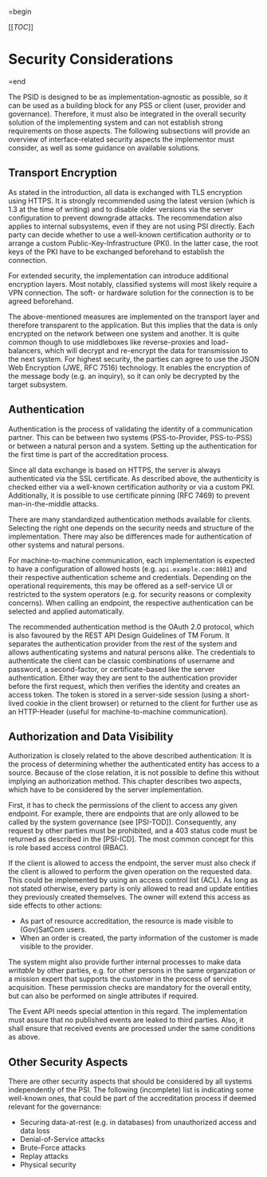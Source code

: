 =begin

[[_TOC_]]

# Security Considerations

=end

The PSID is designed to be as implementation-agnostic as possible, so it can be used as a building block for any PSS or client (user, provider and governance).
Therefore, it must also be integrated in the overall security solution of the implementing system and can not establish strong requirements on those aspects.
The following subsections will provide an overview of interface-related security aspects the implementor must consider, as well as some guidance on available solutions.

## Transport Encryption

As stated in the introduction, all data is exchanged with TLS encryption using HTTPS.
It is strongly recommended using the latest version (which is 1.3 at the time of writing) and to disable older versions via the server configuration to prevent downgrade attacks.
The recommendation also applies to internal subsystems, even if they are not using PSI directly.
Each party can decide whether to use a well-known certification authority or to arrange a custom Public-Key-Infrastructure (PKI).
In the latter case, the root keys of the PKI have to be exchanged beforehand to establish the connection.

For extended security, the implementation can introduce additional encryption layers.
Most notably, classified systems will most likely require a VPN connection.
The soft- or hardware solution for the connection is to be agreed beforehand.

The above-mentioned measures are implemented on the transport layer and therefore transparent to the application.
But this implies that the data is only encrypted on the network between one system and another.
It is quite common though to use middleboxes like reverse-proxies and load-balancers, which will decrypt and re-encrypt the data for transmission to the next system.
For highest security, the parties can agree to use the JSON Web Encryption (JWE, RFC 7516) technology.
It enables the encryption of the message body (e.g. an inquiry), so it can only be decrypted by the target subsystem.

## Authentication

Authentication is the process of validating the identity of a communication partner.
This can be between two systems (PSS-to-Provider, PSS-to-PSS) or between a natural person and a system.
Setting up the authentication for the first time is part of the accreditation process.

Since all data exchange is based on HTTPS, the server is always authenticated via the SSL certificate.
As described above, the authenticity is checked either via a well-known certification authority or via a custom PKI.
Additionally, it is possible to use certificate pinning (RFC 7469) to prevent man-in-the-middle attacks.

There are many standardized authentication methods available for clients.
Selecting the right one depends on the security needs and structure of the implementation.
There may also be differences made for authentication of other systems and natural persons.

For machine-to-machine communication, each implementation is expected to have a configuration of allowed hosts (e.g. `api.example.com:8081`) and their respective authentication scheme and credentials.
Depending on the operational requirements, this may be offered as a self-service UI or restricted to the system operators (e.g. for security reasons or complexity concerns).
When calling an endpoint, the respective authentication can be selected and applied automatically.

The recommended authentication method is the OAuth 2.0 protocol, which is also favoured by the REST API Design Guidelines of TM Forum.
It separates the authentication provider from the rest of the system and allows authenticating systems and natural persons alike.
The credentials to authenticate the client can be classic combinations of username and password, a second-factor, or certificate-based like the server authentication.
Either way they are sent to the authentication provider before the first request, which then verifies the identity and creates an access token.
The token is stored in a server-side session (using a short-lived cookie in the client browser) or returned to the client for further use as an HTTP-Header (useful for machine-to-machine communication).

## Authorization and Data Visibility

Authorization is closely related to the above described authentication:
It is the process of determining whether the authenticated entity has access to a source.
Because of the close relation, it is not possible to define this without implying an authorization method.
This chapter describes two aspects, which have to be considered by the server implementation.

First, it has to check the permissions of the client to access any given endpoint.
For example, there are endpoints that are only allowed to be called by the system governance (see [PSI-TOD]).
Consequently, any request by other parties must be prohibited, and a 403 status code must be returned as described in the [PSI-ICD].
The most common concept for this is role based access control (RBAC).

If the client is allowed to access the endpoint, the server must also check if the client is allowed to perform the given operation on the requested data.
This could be implemented by using an access control list (ACL).
As long as not stated otherwise, every party is only allowed to read and update entities they previously created themselves.
The owner will extend this access as side effects to other actions:

* As part of resource accreditation, the resource is made visible to (Gov)SatCom users.
* When an order is created, the party information of the customer is made visible to the provider.

The system might also provide further internal processes to make data *writable* by other parties, e.g. for other persons in the same organization or a mission expert that supports the customer in the process of service acquisition.
These permission checks are mandatory for the overall entity, but can also be performed on single attributes if required.

The Event API needs special attention in this regard.
The implementation must assure that no published events are leaked to third parties.
Also, it shall ensure that received events are processed under the same conditions as above.

## Other Security Aspects

There are other security aspects that should be considered by all systems independently of the PSI.
The following (incomplete) list is indicating some well-known ones, that could be part of the accreditation process if deemed relevant for the governance:

* Securing data-at-rest (e.g. in databases) from unauthorized access and data loss
* Denial-of-Service attacks
* Brute-Force attacks
* Replay attacks
* Physical security
